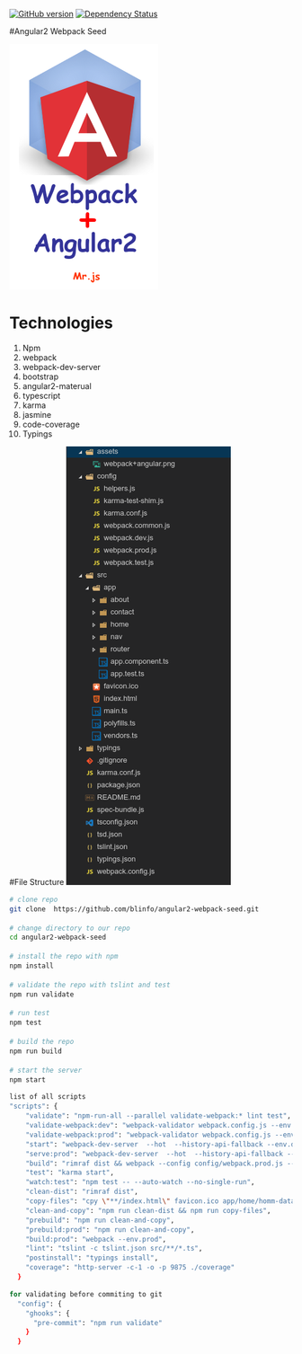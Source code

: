 [![GitHub version](https://badge.fury.io/gh/blinfo%2Fangular2-webpack-seed.svg)](https://badge.fury.io/gh/blinfo%2Fangular2-webpack-seed)
[![Dependency Status](https://david-dm.org/blinfo/angular2-webpack-seed.svg)](https://david-dm.org/angularclass/angular2-webpack-starter)

#Angular2 Webpack Seed 

![logo](assets/webpack+angular.png "webpack+angular.png")

# Technologies
 1. Npm
 2. webpack
 3. webpack-dev-server
 4. bootstrap
 5. angular2-materual
 6. typescript
 7. karma
 8. jasmine
 9. code-coverage
 10. Typings
 

#File Structure 
![File structure](assets/filestructure.png "filestructure.png")

```bash
# clone repo
git clone  https://github.com/blinfo/angular2-webpack-seed.git

# change directory to our repo
cd angular2-webpack-seed

# install the repo with npm
npm install

# validate the repo with tslint and test
npm run validate

# run test 
npm test

# build the repo
npm run build

# start the server
npm start

```

```bash
list of all scripts
"scripts": {
    "validate": "npm-run-all --parallel validate-webpack:* lint test",
    "validate-webpack:dev": "webpack-validator webpack.config.js --env.dev",
    "validate-webpack:prod": "webpack-validator webpack.config.js --env.prod",
    "start": "webpack-dev-server  --hot  --history-api-fallback --env.dev",
    "serve:prod": "webpack-dev-server  --hot  --history-api-fallback --env.prod",
    "build": "rimraf dist && webpack --config config/webpack.prod.js --progress --profile --bail",
    "test": "karma start",
    "watch:test": "npm test -- --auto-watch --no-single-run",
    "clean-dist": "rimraf dist",
    "copy-files": "cpy \"**/index.html\" favicon.ico app/home/homm-data.json \"../dist\" --cwd=src --parents",
    "clean-and-copy": "npm run clean-dist && npm run copy-files",
    "prebuild": "npm run clean-and-copy",
    "prebuild:prod": "npm run clean-and-copy",
    "build:prod": "webpack --env.prod",
    "lint": "tslint -c tslint.json src/**/*.ts",
    "postinstall": "typings install",
    "coverage": "http-server -c-1 -o -p 9875 ./coverage"
  }
```
```bash
for validating before commiting to git
  "config": {
    "ghooks": {
      "pre-commit": "npm run validate"
    }
  }
```

 
